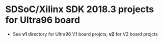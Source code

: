 # SDSoC/Xilinx SDK 2018.3 projects for Ultra96 board

- See __v1__ directory for Ultra96 V1 board projcts, __v2__ for V2 board projcts
